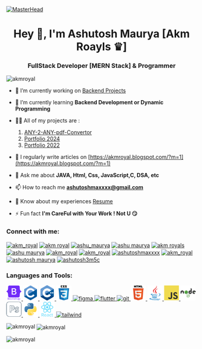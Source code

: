 [![MasterHead](https://firebasestorage.googleapis.com/v0/b/flexi-coding.appspot.com/o/dempgi7-520f8d5f-63d4-4453-8822-dbc149ae27f8.gif?alt=media&token=91c0c7b2-93c3-4029-b011-1a8703c5730d)](https://rishavchanda.io)
<h1 align="center">Hey 👋, I'm Ashutosh Maurya [Akm Roayls ♛]</h1>
<h3 align="center">FullStack Developer [MERN Stack] & Programmer</h3>

<p align="left"> <img src="https://komarev.com/ghpvc/?username=akmroyal&label=Profile%20views&color=0e75b6&style=flat" alt="akmroyal" /> </p>

- 🔭 I’m currently working on [Backend Projects](https://akmroyal.github.io)

- 🌱 I’m currently learning **Backend Development or Dynamic Programming**

- 👨‍💻 All of my projects are :
  1. [ANY-2-ANY-pdf-Convertor](https://any-2-any-convrter-project.vercel.app/)
  2. [Portfolio 2024](https://github.com/akmroyal/Demo-Portfolio-Design-ReactJS)
  3. [Portfolio 2022](https://akmroyal.github.io/MyPortfolio/)

- 📝 I regularly write articles on [https://akmroyal.blogspot.com/?m=1](https://akmroyal.blogspot.com/?m=1)

- 💬 Ask me about **JAVA, Html, Css, JavaScript,C, DSA, etc**

- 📫 How to reach me **ashutoshmaxxxx@gmail.com**

- 📄 Know about my experiences [Resume](https://drive.google.com/file/d/1CKSjp7I3zU3s3fordPM2Wca1jDpOMuvZ/view?usp=drive_link)

- ⚡ Fun fact **I'm CareFul with Your Work ! Not U 😏**

<h3 align="left">Connect with me:</h3>
<p align="left">
<a href="https://codepen.io/akm_royal" target="blank"><img align="center" src="https://raw.githubusercontent.com/rahuldkjain/github-profile-readme-generator/master/src/images/icons/Social/codepen.svg" alt="akm_royal" height="30" width="40" /></a>
<a href="https://dev.to/akm royal" target="blank"><img align="center" src="https://raw.githubusercontent.com/rahuldkjain/github-profile-readme-generator/master/src/images/icons/Social/devto.svg" alt="akm royal" height="30" width="40" /></a>
<a href="https://twitter.com/ashu_maurya" target="blank"><img align="center" src="https://raw.githubusercontent.com/rahuldkjain/github-profile-readme-generator/master/src/images/icons/Social/twitter.svg" alt="ashu_maurya" height="30" width="40" /></a>
<a href="https://linkedin.com/in/ashu maurya" target="blank"><img align="center" src="https://raw.githubusercontent.com/rahuldkjain/github-profile-readme-generator/master/src/images/icons/Social/linked-in-alt.svg" alt="ashu maurya" height="30" width="40" /></a>
<a href="https://stackoverflow.com/users/akm royals" target="blank"><img align="center" src="https://raw.githubusercontent.com/rahuldkjain/github-profile-readme-generator/master/src/images/icons/Social/stack-overflow.svg" alt="akm royals" height="30" width="40" /></a>
<a href="https://fb.com/ashu maurya" target="blank"><img align="center" src="https://raw.githubusercontent.com/rahuldkjain/github-profile-readme-generator/master/src/images/icons/Social/facebook.svg" alt="ashu maurya" height="30" width="40" /></a>
<a href="https://instagram.com/akm_royal" target="blank"><img align="center" src="https://raw.githubusercontent.com/rahuldkjain/github-profile-readme-generator/master/src/images/icons/Social/instagram.svg" alt="akm_royal" height="30" width="40" /></a>
<a href="https://www.codechef.com/users/akm_royal" target="blank"><img align="center" src="https://cdn.jsdelivr.net/npm/simple-icons@3.1.0/icons/codechef.svg" alt="akm_royal" height="30" width="40" /></a>
<a href="https://www.hackerrank.com/ashutoshmaxxxx" target="blank"><img align="center" src="https://raw.githubusercontent.com/rahuldkjain/github-profile-readme-generator/master/src/images/icons/Social/hackerrank.svg" alt="ashutoshmaxxxx" height="30" width="40" /></a>
<a href="https://www.leetcode.com/akm_royal" target="blank"><img align="center" src="https://raw.githubusercontent.com/rahuldkjain/github-profile-readme-generator/master/src/images/icons/Social/leet-code.svg" alt="akm_royal" height="30" width="40" /></a>
<a href="https://www.hackerearth.com/ashutosh maurya" target="blank"><img align="center" src="https://raw.githubusercontent.com/rahuldkjain/github-profile-readme-generator/master/src/images/icons/Social/hackerearth.svg" alt="ashutosh maurya" height="30" width="40" /></a>
<a href="https://auth.geeksforgeeks.org/user/ashutosh3m5c" target="blank"><img align="center" src="https://raw.githubusercontent.com/rahuldkjain/github-profile-readme-generator/master/src/images/icons/Social/geeks-for-geeks.svg" alt="ashutosh3m5c" height="30" width="40" /></a>
</p>

<h3 align="left">Languages and Tools:</h3>
<p align="left"> <a href="https://getbootstrap.com" target="_blank" rel="noreferrer"> <img src="https://raw.githubusercontent.com/devicons/devicon/master/icons/bootstrap/bootstrap-plain-wordmark.svg" alt="bootstrap" width="40" height="40"/> </a> <a href="https://www.cprogramming.com/" target="_blank" rel="noreferrer"> <img src="https://raw.githubusercontent.com/devicons/devicon/master/icons/c/c-original.svg" alt="c" width="40" height="40"/> </a> <a href="https://www.w3schools.com/cpp/" target="_blank" rel="noreferrer"> <img src="https://raw.githubusercontent.com/devicons/devicon/master/icons/cplusplus/cplusplus-original.svg" alt="cplusplus" width="40" height="40"/> </a> <a href="https://www.w3schools.com/css/" target="_blank" rel="noreferrer"> <img src="https://raw.githubusercontent.com/devicons/devicon/master/icons/css3/css3-original-wordmark.svg" alt="css3" width="40" height="40"/> </a> <a href="https://www.figma.com/" target="_blank" rel="noreferrer"> <img src="https://www.vectorlogo.zone/logos/figma/figma-icon.svg" alt="figma" width="40" height="40"/> </a> <a href="https://flutter.dev" target="_blank" rel="noreferrer"> <img src="https://www.vectorlogo.zone/logos/flutterio/flutterio-icon.svg" alt="flutter" width="40" height="40"/> </a> <a href="https://git-scm.com/" target="_blank" rel="noreferrer"> <img src="https://www.vectorlogo.zone/logos/git-scm/git-scm-icon.svg" alt="git" width="40" height="40"/> </a> <a href="https://www.w3.org/html/" target="_blank" rel="noreferrer"> <img src="https://raw.githubusercontent.com/devicons/devicon/master/icons/html5/html5-original-wordmark.svg" alt="html5" width="40" height="40"/> </a> <a href="https://www.java.com" target="_blank" rel="noreferrer"> <img src="https://raw.githubusercontent.com/devicons/devicon/master/icons/java/java-original.svg" alt="java" width="40" height="40"/> </a> <a href="https://developer.mozilla.org/en-US/docs/Web/JavaScript" target="_blank" rel="noreferrer"> <img src="https://raw.githubusercontent.com/devicons/devicon/master/icons/javascript/javascript-original.svg" alt="javascript" width="40" height="40"/> </a> <a href="https://nodejs.org" target="_blank" rel="noreferrer"> <img src="https://raw.githubusercontent.com/devicons/devicon/master/icons/nodejs/nodejs-original-wordmark.svg" alt="nodejs" width="40" height="40"/> </a> <a href="https://www.photoshop.com/en" target="_blank" rel="noreferrer"> <img src="https://raw.githubusercontent.com/devicons/devicon/master/icons/photoshop/photoshop-line.svg" alt="photoshop" width="40" height="40"/> </a> <a href="https://www.python.org" target="_blank" rel="noreferrer"> <img src="https://raw.githubusercontent.com/devicons/devicon/master/icons/python/python-original.svg" alt="python" width="40" height="40"/> </a> <a href="https://reactjs.org/" target="_blank" rel="noreferrer"> <img src="https://raw.githubusercontent.com/devicons/devicon/master/icons/react/react-original-wordmark.svg" alt="react" width="40" height="40"/> </a> <a href="https://tailwindcss.com/" target="_blank" rel="noreferrer"> <img src="https://www.vectorlogo.zone/logos/tailwindcss/tailwindcss-icon.svg" alt="tailwind" width="40" height="40"/> </a> </p>

<p><img align="left" src="https://github-readme-stats.vercel.app/api/top-langs?username=akmroyal&show_icons=true&locale=en&layout=compact" alt="akmroyal" /></p>

<p>&nbsp;<img align="center" src="https://github-readme-stats.vercel.app/api?username=akmroyal&show_icons=true&locale=en" alt="akmroyal" /></p>

<p><img align="center" src="https://github-readme-streak-stats.herokuapp.com/?user=akmroyal&" alt="akmroyal" /></p>
